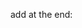 add at the end:

<script src="./static/WSClientp.js"></script>
<script src="./static/corebos.js"></script>

